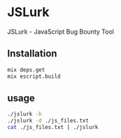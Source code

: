 # JSLurk

JSLurk - JavaScript Bug Bounty Tool

## Installation

```sh
mix deps.get
mix escript.build
```

## usage

```sh
./jslurk -h
./jslurk -d ./js_files.txt
cat ./js_files.txt | ./jslurk
```

